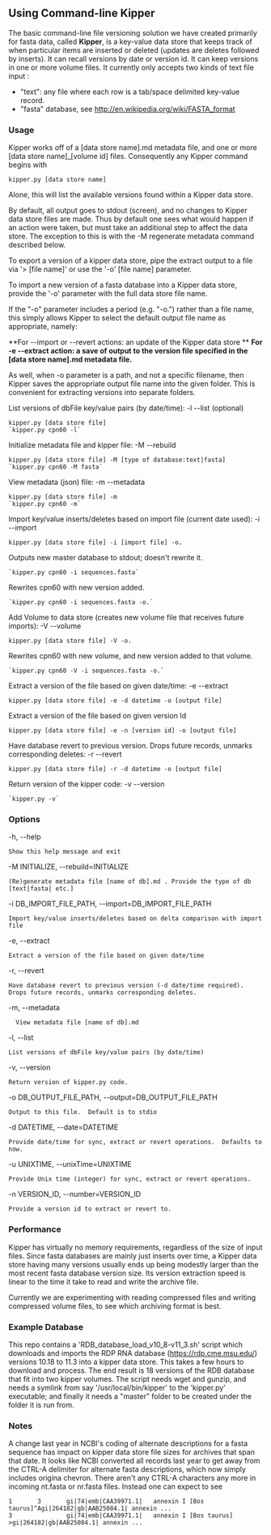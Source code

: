## Using Command-line Kipper

The basic command-line file versioning solution we have created primarily for fasta data, called **Kipper**, is a key-value data store that keeps track of when particular items are inserted or deleted (updates are deletes followed by inserts).  It can recall versions by date or version id.  It can keep versions in one or more volume files.  It currently only accepts two kinds of text file input : 

* "text": any file where each row is a tab/space delimited key-value record.
* "fasta" database, see http://en.wikipedia.org/wiki/FASTA_format

### **Usage**

Kipper works off of a [data store name].md metadata file, and one or more [data store name]_[volume id] files.  Consequently any Kipper command begins with 

	kipper.py [data store name]

Alone, this will list the available versions found within a Kipper data store.

By default, all output goes to stdout (screen), and no changes to Kipper data store files are made.  Thus by default one sees what would happen if an action were taken, but must take an additional step to affect the data store.  The exception to this is with the -M regenerate metadata command described below. 

To export a version of a kipper data store, pipe the extract output to a file via '> [file name]' or use the '-o' [file name] parameter.

To import a new version of a fasta database into a Kipper data store, provide the '-o' parameter with the full data store file name.

If the "-o" parameter includes a period (e.g. "-o.") rather than a file name, this simply allows Kipper to select the default output file name as appropriate, namely:

   **For --import or --revert actions: an update of the Kipper data store **
   **For -e --extract action: a save of output to the version file specified in the [data store name].md metadata file.**

As well, when -o parameter is a path, and not a specific filename, then Kipper saves the appropriate output file name into the given folder.  This is convenient for extracting versions into separate folders.


List versions of dbFile key/value pairs (by date/time): -l --list (optional)

	kipper.py [data store file]
	`kipper.py cpn60 -l`

Initialize metadata file and kipper file: -M --rebuild

	kipper.py [data store file] -M [type of database:text|fasta]
	`kipper.py cpn60 -M fasta`
    
View metadata (json) file: -m --metadata

	kipper.py [data store file] -m
	`kipper.py cpn60 -m`

Import key/value inserts/deletes based on import file (current date used):  -i --import

	kipper.py [data store file] -i [import file] -o.

Outputs new master database to stdout; doesn't rewrite it.

	`kipper.py cpn60 -i sequences.fasta`   

Rewrites cpn60 with new version added.

	`kipper.py cpn60 -i sequences.fasta -o.`

Add Volume to data store (creates new volume file that receives future imports): -V --volume

	kipper.py [data store file] -V -o. 

Rewrites cpn60 with new volume, and new version added to that volume.

	`kipper.py cpn60 -V -i sequences.fasta -o.`

Extract a version of the file based on given date/time: -e --extract

	kipper.py [data store file] -e -d datetime -o [output file]

Extract a version of the file based on given version Id

	kipper.py [data store file] -e -n [version id] -o [output file]

Have database revert to previous version.  Drops future records, unmarks corresponding deletes:  -r --revert

	kipper.py [data store file] -r -d datetime -o [output file]


Return version of the kipper code:	 -v --version 

	`kipper.py -v`

### **Options**

-h, --help
	
	Show this help message and exit
  
-M INITIALIZE, --rebuild=INITIALIZE
  
	(Re)generate metadata file [name of db].md . Provide the type of db [text|fasta| etc.]
	
-i DB_IMPORT_FILE_PATH, --import=DB_IMPORT_FILE_PATH
  
	Import key/value inserts/deletes based on delta comparison with import file

-e, --extract	

	Extract a version of the file based on given date/time

-r, --revert

	Have database revert to previous version (-d date/time required).  Drops future records, unmarks corresponding deletes.
	
-m, --metadata
	  
	  View metadata file [name of db].md
	  
-l, --list
  
	List versions of dbFile key/value pairs (by date/time)

-v, --version

	Return version of kipper.py code.
  
-o DB_OUTPUT_FILE_PATH, --output=DB_OUTPUT_FILE_PATH
	  
	Output to this file.  Default is to stdio
  
-d DATETIME, --date=DATETIME
  
	Provide date/time for sync, extract or revert operations.  Defaults to now.

-u UNIXTIME, --unixTime=UNIXTIME

	Provide Unix time (integer) for sync, extract or revert operations.

-n VERSION_ID, --number=VERSION_ID
  
	Provide a version id to extract or revert to.

### **Performance**

Kipper has virtually no memory requirements, regardless of the size of input files.  Since fasta databases are mainly just inserts over time, a Kipper data store having many versions usually ends up being modestly larger than the most recent fasta database version size.  Its version extraction speed is linear to the time it take to read and write the archive file.

Currently we are experimenting with reading compressed files and writing compressed volume files, to see which archiving format is best.

### **Example Database**

This repo contains a 'RDB_database_load_v10_8-v11_3.sh' script which downloads and imports the RDP RNA database (https://rdp.cme.msu.edu/) versions 10.18 to 11.3 into a kipper data store.  This takes a few hours to download and process.  The end result is 18 versions of the RDB database that fit into two kipper volumes.  The script needs wget and gunzip, and needs a symlink from say '/usr/local/bin/kipper' to the 'kipper.py' executable; and finally it needs a "master" folder to be created under the folder it is run from.


### **Notes**

A change last year in NCBI's coding of alternate descriptions for a fasta sequence has impact on kipper data store file sizes for archives that span that date. It looks like NCBI converted all records last year to get away from the CTRL-A delimiter for alternate fasta descriptions, which now simply includes origina chevron.  There aren't any CTRL-A characters any more in incoming nt.fasta or nr.fasta files.  Instead one can expect to see    
```
1       3       gi|74|emb|CAA39971.1|   annexin I [Bos taurus]^Agi|264182|gb|AAB25084.1| annexin ...
3               gi|74|emb|CAA39971.1|   annexin I [Bos taurus] >gi|264182|gb|AAB25084.1| annexin ...
```
